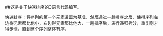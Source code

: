 ##这是关于快速排序的C语言代码编写。

快速排序：将序列的第一个元素设置为基准，然后通过一趟排序之后，使得序列左边得元素都比他小，右边得元素都比他大，一趟排序后，进行递归拆分，重复刚才得步骤，直到整个序列整体有序。
